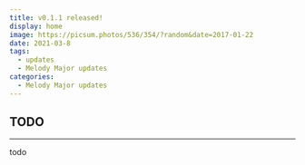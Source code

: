 ```yaml
---
title: v0.1.1 released!
display: home
image: https://picsum.photos/536/354/?random&date=2017-01-22
date: 2021-03-8
tags:
  - updates
  - Melody Major updates
categories:
  - Melody Major updates
---
```


## TODO
---
todo